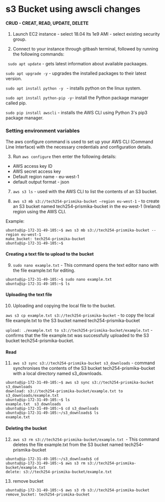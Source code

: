 # s3 Bucket using awscli changes

#### CRUD - CREAT, READ, UPDATE, DELETE 

1) Launch EC2 instance - select 18.04 lts 1e9 AMI - select existing security group.

2)  Connect to your instance through gitbash terminal, followed by running the following commands:

` sudo apt update` - gets latest information about available packaages.

`sudo apt upgrade -y` - upgrades the installed packages to their latest version. 

`sudo apt install python -y ` - installs python on the linux system. 

`sudo apt install python-pip -y`-  install the Python package manager called pip.

`sudo pip install awscli` -  installs the AWS CLI using Python 3's pip3 package manager.


### Setting environment variables

The aws configure command is used to set up your AWS CLI (Command Line Interface) with the necessary credentials and configuration details.

3) Run `aws configure` then enter the following details: 

- AWS access key ID
- AWS secret access key
- Default region name - eu-west-1
- default output format - json

7) `aws s3 ls` - used with the AWS CLI to list the contents of an S3 bucket. 

8) `aws s3 mb s3://tech254-prismika-bucket —region eu-west-1` -  to create an S3 bucket named tech254-prismika-bucket in the eu-west-1 (Ireland) region using the AWS CLI.

Example:

```
ubuntu@ip-172-31-49-105:~$ aws s3 mb s3://tech254-prismika-bucket --region eu-west-1
make_bucket: tech254-prismika-bucket
ubuntu@ip-172-31-49-105:~$
```

#### Creating a text file to upload to the bucket

9) `sudo nano example.txt` - This command opens the text editor nano with the file example.txt for editing. 

```
ubuntu@ip-172-31-49-105:~$ sudo nano example.txt
ubuntu@ip-172-31-49-105:~$ ls

```
#### Uploading the text file

10) Uploading and copying the local file to the bucket.

`aws s3 cp example.txt s3://tech254-prismika-bucket` - to copy the local file example.txt to the S3 bucket named tech254-prismika-bucket

`upload: ./example.txt to s3://tech254-prismika-bucket/example.txt` - confirms that the file example.txt was successfully uploaded to the S3 bucket tech254-prismika-bucket.

#### Read

11) `aws s3 sync s3://tech254-prismika-bucket s3_downloads` - command synchronises the contents of the S3 bucket tech254-prismika-bucket with a local directory named s3_downloads.

```
ubuntu@ip-172-31-49-105:~$ aws s3 sync s3://tech254-prismika-bucket s3_downloads
download: s3://tech254-prismika-bucket/example.txt to s3_downloads/example.txt
ubuntu@ip-172-31-49-105:~$ ls
example.txt  s3_downloads
ubuntu@ip-172-31-49-105:~$ cd s3_downloads
ubuntu@ip-172-31-49-105:~/s3_downloads$ ls
example.txt
```

#### Deleting the bucket

12) `aws s3 rm s3://tech254-prismika-bucket/example.txt `- 
 This command deletes the file example.txt from the S3 bucket named tech254-prismika-bucket

```
ubuntu@ip-172-31-49-105:~/s3_downloads$ cd
ubuntu@ip-172-31-49-105:~$ aws s3 rm s3://tech254-prismika-bucket/example.txt
delete: s3://tech254-prismika-bucket/example.txt
```

13) remove bucket

```
ubuntu@ip-172-31-49-105:~$ aws s3 rb s3://tech254-prismika-bucket
remove_bucket: tech254-prismika-bucket

```